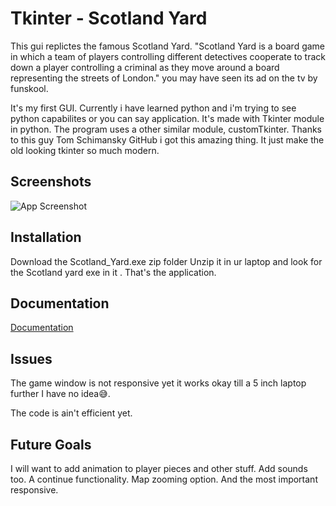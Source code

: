 
# Tkinter - Scotland Yard

This gui replictes the famous Scotland Yard.
"Scotland Yard is a board game in which a team of players controlling different detectives cooperate to track down a player controlling a criminal as they move around a board representing the streets of London." you may have seen its ad on the tv by funskool.

It's my first GUI. Currently i have learned python and i'm trying to see python capabilites or you can say application.
It's made with Tkinter module in python. The program uses a other similar module, customTkinter. Thanks to this guy Tom Schimansky GitHub i got this amazing thing. It just make the old looking tkinter so much modern.


## Screenshots

![App Screenshot](https://via.placeholder.com/468x300?text=App+Screenshot+Here)


## Installation

Download the Scotland_Yard.exe zip folder
Unzip it in ur laptop and look for the Scotland  yard exe in it . That's the application.
    
## Documentation

[Documentation](https://linktodocumentation)


## Issues

The game window is not responsive yet it works okay till a 5 inch laptop further I have no idea😅.

The code is ain't efficient yet.

## Future Goals

I will want to add animation to player pieces and other stuff.
Add sounds too.
A continue functionality.
Map zooming option.
And the most important responsive.

